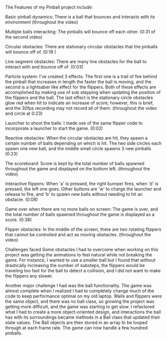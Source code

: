 The Features of my Pinball project include:

Basic pinball dynamics: There is a ball that bounces and interacts with its environment (throughout the video)

Multiple balls interacting: The pinballs will bounce off each other. (0:31 of the second video)

Circular obstacles: There are stationary circular obstacles that the pinballs will bounce off of.  (0:18 )

Line segment obstacles: There are many line obstacles for the ball to interact with and bounce off of.  (0:03)

Particle system: I've created 3 effects. The first one is a trail of fire behind the pinball that increases in length the faster the ball is moving, and the second is a lightsaber like effect for the flippers. Both of these effects are accomplished by making use of sub stepping when updating the position of the flippers and the ball. The last effect is the stationary circle obstacles glow red when hit to indicate an increase of score; however, this is brief, and the 30fps recording may not record all of them. (throughout the video and circle at 0:23)

Launcher to shoot the balls: I made use of the same flipper code to incorporate a launcher to start the game. (0:02)

Reactive obstacles: When the circular obstacles are hit, they spawn a certain number of balls depending on which is hit.  The two side circles each spawn one new ball, and the middle small circle spawns 3 new pinballs (0:23)

The scoreboard: Score is kept by the total number of balls spawned throughout the game and displayed on the bottom left. (throughout the video)

Interactive flippers: When 'a' is pressed, the right bumper fires, when 'd' is pressed, the left one goes. Other buttons are 'w' to charge the launcher and release to fire, and 'b' to spawn new balls without needing to hit an obstacle. (0:08)

Game over when there are no more balls on screen: The game is over, and the total number of balls spawned throughout the game is displayed as a score. (0:38)

Flipper obstacles: In the middle of the screen, there are two rotating flippers that cannot be controlled and act as moving obstacles. (throughout the video)

Challenges faced
Some obstacles I had to overcome when working on this project was getting the animations to feel natural while not breaking the game. For instance, I wanted to use a smaller ball but I found that without drastically increasing the number of substeps, the flippers would be traveling too fast for the ball to detect a collision, and I did not want to make the flippers any slower.

Another major challenge I had was the ball functionality. The game was almost complete when I realized I had to completely change much of the code to keep performance optimal on my old laptop.  Walls and flippers were the same object, and there was no ball class, so growing the project was getting more difficult, and the game was starting to get slow. I refactored what I had to create a more object-oriented design, and interactions the ball has with its surroundings became methods in a Ball class that updated their state values. The Ball objects are then stored in an array to be looped through at each frame rate. The game can now handle a few hundred pinballs.